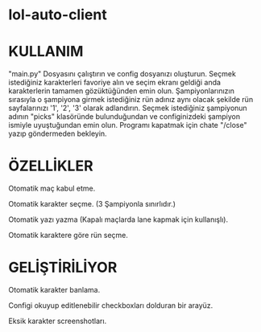 # lol-auto-client

<h1>KULLANIM</h1>

<p>"main.py" Dosyasını çalıştırın ve config dosyanızı oluşturun. Seçmek istediğiniz karakterleri favoriye alın ve seçim ekranı geldiği anda karakterlerin tamamen gözüktüğünden emin olun. Şampiyonlarınızın sırasıyla o şampiyona girmek istediğiniz rün adınız aynı olacak şekilde rün sayfalarınızı '1', '2', '3' olarak adlandırın. Seçmek istediğiniz şampiyonun adının "picks" klasöründe bulunduğundan ve configinizdeki şampiyon ismiyle uyuştuğundan emin olun. Programı kapatmak için chate "/close" yazıp göndermeden bekleyin. </p>

<h1>ÖZELLİKLER</h1>

<p>Otomatik maç kabul etme. </p>
<p>Otomatik karakter seçme. (3 Şampiyonla sınırlıdır.) </p>
<p>Otomatik yazı yazma (Kapalı maçlarda lane kapmak için kullanışlı). </p>
<p>Otomatik karaktere göre rün seçme. </p>

<h1>GELİŞTİRİLİYOR</h1>

<p>Otomatik karakter banlama. </p>
<p>Configi okuyup editlenebilir checkboxları dolduran bir arayüz. </p>
<p>Eksik karakter screenshotları. </p>
